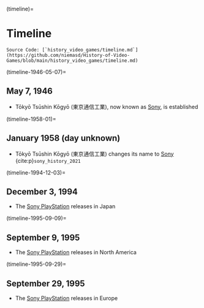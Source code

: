 (timeline)=
# Timeline

```{note}
Source Code: [`history_video_games/timeline.md`](https://github.com/niemasd/History-of-Video-Games/blob/main/history_video_games/timeline.md)
```

(timeline-1946-05-07)=
## May 7, 1946

* Tōkyō Tsūshin Kōgyō (東京通信工業), now known as [Sony](consoles-sony), is established

(timeline-1958-01)=
## January 1958 (day unknown)

* Tōkyō Tsūshin Kōgyō (東京通信工業) changes its name to [Sony](consoles-sony) {cite:p}`sony_history_2021`

(timeline-1994-12-03)=
## December 3, 1994

* The [Sony PlayStation](consoles-sony-playstation) releases in Japan

(timeline-1995-09-09)=
## September 9, 1995

* The [Sony PlayStation](consoles-sony-playstation) releases in North America

(timeline-1995-09-29)=
## September 29, 1995

* The [Sony PlayStation](consoles-sony-playstation) releases in Europe
